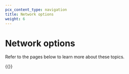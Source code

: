 ```yaml
---
pcx_content_type: navigation
title: Network options
weight: 6
---
```


# Network options

Refer to the pages below to learn more about these topics.

{{<directory-listing>}}